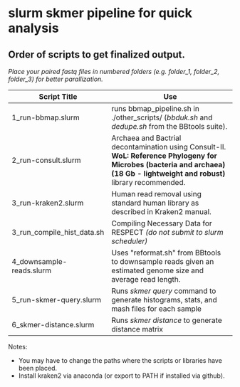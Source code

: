 # slurm skmer pipeline for quick analysis

## Order of scripts to get finalized output.

*Place your paired fastq files in numbered folders (e.g. folder_1, folder_2, folder_3) for better parallization.*

| Script Title | Use |
|----|----|
| 1_run-bbmap.slurm | runs bbmap_pipeline.sh in ./other_scripts/ (_bbduk.sh_ and _dedupe.sh_ from the BBtools suite).|
| 2_run-consult.slurm | Archaea and Bactrial decontamination using Consult-II. **WoL: Reference Phylogeny for Microbes (bacteria and archaea) (18 Gb - lightweight and robust)** library recommended.|
| 3_run-kraken2.slurm| Human read removal using standard human library as described in Kraken2 manual. |
| 3_run_compile_hist_data.sh | Compiling Necessary Data for RESPECT _(do not submit to slurm scheduler)_ |
| 4_downsample-reads.slurm | Uses "reformat.sh" from BBtools to downsample reads given an estimated genome size and average read length. | 
| 5_run-skmer-query.slurm | Runs *skmer query* command to generate histograms, stats, and mash files for each sample|
| 6_skmer-distance.slurm  | Runs _skmer distance_ to generate distance matrix|

Notes:
- You may have to change the paths where the scripts or libraries have been placed.
- Install kraken2 via anaconda (or export to PATH if installed via github).
